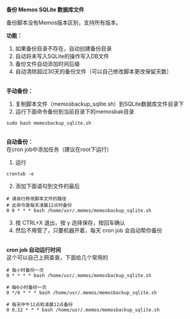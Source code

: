 **备份 Memos SQLite 数据库文件**

备份脚本没有Memos版本区别，支持所有版本。

**功能：**
1. 如果备份目录不存在，自动创建备份目录
2. 自动将未写入SQLite的操作写入DB文件
3. 备份文件自动添加时间后缀
4. 自动清除超过30天的备份文件（可以自己修改脚本更改保留天数）

\
**手动备份：**
1. 复制脚本文件（memosbackup_sqlite.sh）到SQLite数据库文件目录下
2. 运行下面命令备份到当前目录下的memosbak目录
```
sudo bash memosbackup_sqlite.sh
```

\
**自动备份：**\
在cron job中添加任务（建议在root下运行）
1. 运行
```
crontab -e
```
2. 添加下面语句到文件的最后
```
# 请自行修改脚本文件的路径
# 此命令是每天凌晨12点时备份
0 0 * * * bash /home/usr/.memos/memosbackup_sqlite.sh 
```
3. 按 CTRL+X 退出，按 y 选择保存，按回车确认
4. 然后不用管了，只要机器开着，每天 cron job 会自动帮你备份

\
**cron job 自动运行时间**\
这个可以自己上网查查，下面给几个常用的
```
# 每小时备份一次
0 * * * * bash /home/usr/.memos/memosbackup_sqlite.sh
```
```
# 每6小时备份一次
0 */6 * * * bash /home/usr/.memos/memosbackup_sqlite.sh
```
```
# 每天中午12点和凌晨12点备份
0 0,12 * * * bash /home/usr/.memos/memosbackup_sqlite.sh
```
